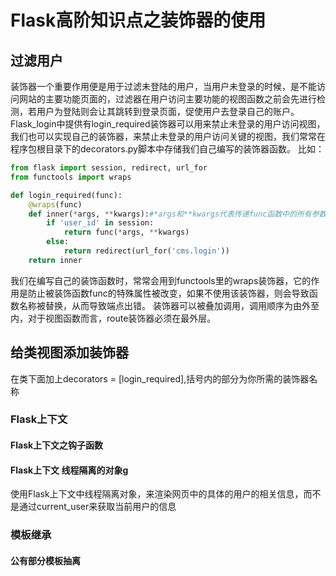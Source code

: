 # Flask高阶知识点之装饰器的使用

## 过滤用户
装饰器一个重要作用便是用于过滤未登陆的用户，当用户未登录的时候，是不能访问网站的主要功能页面的，过滤器在用户访问主要功能的视图函数之前会先进行检测，若用户为登陆则会让其跳转到登录页面，促使用户去登录自己的账户。
Flask_login中提供有login_required装饰器可以用来禁止未登录的用户访问视图，我们也可以实现自己的装饰器，来禁止未登录的用户访问关键的视图，我们常常在程序包根目录下的decorators.py脚本中存储我们自己编写的装饰器函数。
比如：
```Python
from flask import session, redirect, url_for
from functools import wraps

def login_required(func):
    @wraps(func)
    def inner(*args, **kwargs):#*args和**kwargs代表传递func函数中的所有参数
        if 'user_id' in session:
            return func(*args, **kwargs)
        else:
            return redirect(url_for('cms.login'))
    return inner
```
我们在编写自己的装饰函数时，常常会用到functools里的wraps装饰器，它的作用是防止被装饰函数func的特殊属性被改变，如果不使用该装饰器，则会导致函数名称被替换，从而导致端点出错。
装饰器可以被叠加调用，调用顺序为由外至内，对于视图函数而言，route装饰器必须在最外层。

## 给类视图添加装饰器
在类下面加上decorators = [login_required],括号内的部分为你所需的装饰器名称


### Flask上下文
#### Flask上下文之钩子函数

#### Flask上下文 线程隔离的对象g
使用Flask上下文中线程隔离对象，来渲染网页中的具体的用户的相关信息，而不是通过current_user来获取当前用户的信息




### 模板继承

#### 公有部分模板抽离
